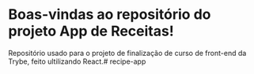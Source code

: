 # Boas-vindas ao repositório do projeto App de Receitas!

Repositório usado para o projeto de finalização de curso de front-end da Trybe,
feito ultilizando React.# recipe-app
